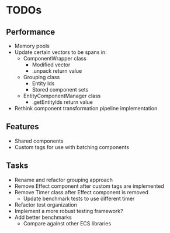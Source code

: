 # TODOs

## Performance
- Memory pools
- Update certain vectors to be spans in:
  * ComponentWrapper class
    * Modified vector
    * .unpack return value
  * Grouping class
    * Entity Ids
    * Stored component sets
  * EntityComponentManager class
    * .getEntityIds return value
- Rethink component transformation pipeline implementation

## Features
- Shared components
- Custom tags for use with batching components

## Tasks
- Rename and refactor grouping approach
- Remove Effect component after custom tags are implemented
- Remove Timer class after Effect component is removed
  * Update benchmark tests to use different timer
- Refactor test organization
- Implement a more robust testing framework?
- Add better benchmarks
  * Compare against other ECS libraries
